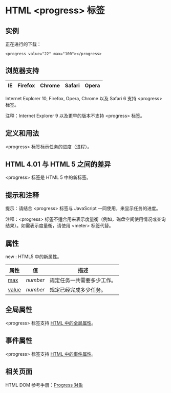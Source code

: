 # HTML &lt;progress&gt; 标签

## 实例

正在进行的下载：

```
<progress value="22" max="100"></progress> 

```



## 浏览器支持

| IE | Firefox | Chrome | Safari | Opera |
| --- | --- | --- | --- | --- |

Internet Explorer 10, Firefox, Opera, Chrome 以及 Safari 6 支持 &lt;progress&gt; 标签。

注释：Internet Explorer 9 以及更早的版本不支持 &lt;progress&gt; 标签。

## 定义和用法

&lt;progress&gt; 标签标示任务的进度（进程）。

## HTML 4.01 与 HTML 5 之间的差异

&lt;progress&gt; 标签是 HTML 5 中的新标签。

## 提示和注释

提示：请结合 &lt;progress&gt; 标签与 JavaScript 一同使用，来显示任务的进度。

注释：&lt;progress&gt; 标签不适合用来表示度量衡（例如，磁盘空间使用情况或查询结果）。如需表示度量衡，请使用 &lt;meter&gt; 标签代替。

## 属性

new : HTML5 中的新属性。

| 属性 | 值 | 描述 |
| --- | --- | --- |
| [max](/tags/att_progress_max.asp "HTML &lt;progress&gt; 标签的 max 属性") | _number_ | 规定任务一共需要多少工作。 |
| [value](/tags/att_progress_value.asp "HTML &lt;progress&gt; 标签的 value 属性") | _number_ | 规定已经完成多少任务。 |

## 全局属性

&lt;progress&gt; 标签支持 [HTML 中的全局属性](/tags/html_ref_standardattributes.asp)。

## 事件属性

&lt;progress&gt; 标签支持 [HTML 中的事件属性](/tags/html_ref_eventattributes.asp)。

## 相关页面

HTML DOM 参考手册：[Progress 对象](/jsref/dom_obj_progress.asp "HTML DOM Progress 对象")

